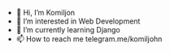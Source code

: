 - 👋 Hi, I’m Komiljon
- 👀 I’m interested in Web Development
- 🌱 I’m currently learning Django
- 📫 How to reach me telegram.me/komiljohn

<!---
komiljohn/komiljohn is a ✨ special ✨ repository because its `README.md` (this file) appears on your GitHub profile.
You can click the Preview link to take a look at your changes.
--->
